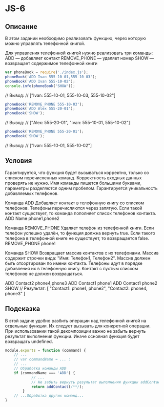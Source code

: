 # JS-6

## Описание
В этом задании необходимо реализовать функцию, через которую можно управлять телефонной книгой.

Для управления телефонной книгой нужно реализовать три команды:
ADD — добавляет контакт
REMOVE_PHONE — удаляет номер
SHOW — возвращает содержимое телефонной книги

```js 
var phoneBook = require('./index.js');
phoneBook('ADD Ivan 555-10-01,555-10-03');
phoneBook('ADD Ivan 555-10-02');
console.info(phoneBook('SHOW'));
```
// Вывод:
// ["Ivan: 555-10-01, 555-10-03, 555-10-02"]

```js 
phoneBook('REMOVE_PHONE 555-10-03');
phoneBook('ADD Alex 555-20-01');
phoneBook('SHOW');
```
// Вывод:
// ["Alex: 555-20-01", "Ivan: 555-10-01, 555-10-02"]

```js 
phoneBook('REMOVE_PHONE 555-20-01');
phoneBook('SHOW');
```
// Вывод:
// ["Ivan: 555-10-01, 555-10-02"]

## Условия
Гарантируется, что функция будет вызываться корректно, только со списком перечисленных команд. Корректность входных данных проверять не нужно.
Имя команды пишется большими буквами, параметры разделяются одним пробелом.
Гарантируется уникальность добавляемых телефонов.

Команда ADD
Добавляет контакт в телефонную книгу со списком телефонов. Телефоны перечисляются через запятую. Если такой контакт существует, то команда пополняет список телефонов контакта.
ADD Name phone1,phone2

Команда REMOVE_PHONE
Удаляет телефон из телефонной книги. Если телефон успешно удалён, то функция должна вернуть true. Если такого телефона в телефонной книге не существует, то возвращается false.
REMOVE_PHONE phone1

Команда SHOW
Возвращает массив контактов с их телефонами. Массив содержит строчки вида: "Имя: Телефон1, Телефон2". Массив должен быть отсортирован по имени контакта. Телефоны идут в порядке добавления их в телефонную книгу. Контакт с пустым списком телефонов не должен возвращаться.

ADD Contact2 phone4,phone3
ADD Contact1 phone1
ADD Contact1 phone2
SHOW
// Результат:
[
  "Contact1: phone1, phone2",
  "Contact2: phone4, phone3"
]

## Подсказка
В этой задаче удобно разбить операции над телефонной книгой на отдельные функции. Их следует вызывать для конкретной операции. При использовании такой декомпозиции важно не забыть вернуть результат выполнения функции. Иначе основная функция будет возвращать undefined.

```js 
module.exports = function (command) {
    // ...
    // var commandName = ... ;
    // ...
    // Обработка команды ADD
    if (commandName === 'ADD') {
            // ...  
            // Не забыть вернуть результат выполнения функции addContact
            return addContact(/**/);
        }
    // ...Обработка других команд... 
}
```

